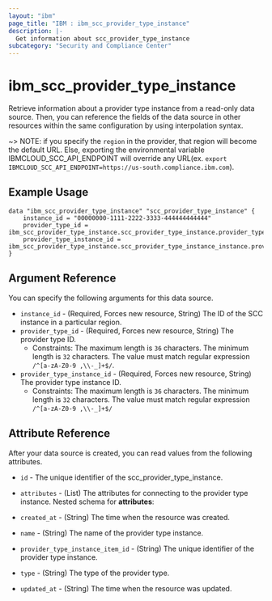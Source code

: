 ```yaml
---
layout: "ibm"
page_title: "IBM : ibm_scc_provider_type_instance"
description: |-
  Get information about scc_provider_type_instance
subcategory: "Security and Compliance Center"
---
```


# ibm_scc_provider_type_instance

Retrieve information about a provider type instance from a read-only data source. Then, you can reference the fields of the data source in other resources within the same configuration by using interpolation syntax.

~> NOTE: if you specify the `region` in the provider, that region will become the default URL. Else, exporting the environmental variable IBMCLOUD_SCC_API_ENDPOINT will override any URL(ex. `export IBMCLOUD_SCC_API_ENDPOINT=https://us-south.compliance.ibm.com`).

## Example Usage

```hcl
data "ibm_scc_provider_type_instance" "scc_provider_type_instance" {
    instance_id = "00000000-1111-2222-3333-444444444444"
    provider_type_id = ibm_scc_provider_type_instance.scc_provider_type_instance.provider_type_id
    provider_type_instance_id = ibm_scc_provider_type_instance.scc_provider_type_instance_instance.providerTypeInstanceItem_id
}
```

## Argument Reference

You can specify the following arguments for this data source.

* `instance_id` - (Required, Forces new resource, String) The ID of the SCC instance in a particular region.
* `provider_type_id` - (Required, Forces new resource, String) The provider type ID.
  * Constraints: The maximum length is `36` characters. The minimum length is `32` characters. The value must match regular expression `/^[a-zA-Z0-9 ,\\-_]+$/`.
* `provider_type_instance_id` - (Required, Forces new resource, String) The provider type instance ID.
  * Constraints: The maximum length is `36` characters. The minimum length is `32` characters. The value must match regular expression `/^[a-zA-Z0-9 ,\\-_]+$/`

## Attribute Reference

After your data source is created, you can read values from the following attributes.

* `id` - The unique identifier of the scc_provider_type_instance.
* `attributes` - (List) The attributes for connecting to the provider type instance.
Nested schema for **attributes**:

* `created_at` - (String) The time when the resource was created.

* `name` - (String) The name of the provider type instance.

* `provider_type_instance_item_id` - (String) The unique identifier of the provider type instance.

* `type` - (String) The type of the provider type.

* `updated_at` - (String) The time when the resource was updated.

